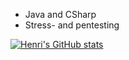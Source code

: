 * Java and CSharp
* Stress- and pentesting

[![Henri's GitHub stats](https://github-readme-stats.vercel.app/api?username=yvnghenri)](https://github.com/anuraghazra/github-readme-stats)

